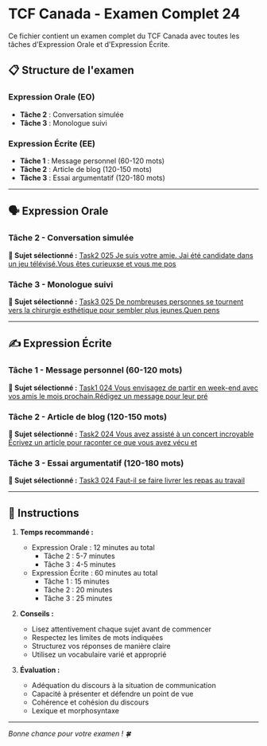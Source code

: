 # TCF Canada - Examen Complet 24

Ce fichier contient un examen complet du TCF Canada avec toutes les tâches d'Expression Orale et d'Expression Écrite.

## 📋 Structure de l'examen

### Expression Orale (EO)
- **Tâche 2** : Conversation simulée
- **Tâche 3** : Monologue suivi

### Expression Écrite (EE)  
- **Tâche 1** : Message personnel (60-120 mots)
- **Tâche 2** : Article de blog (120-150 mots)
- **Tâche 3** : Essai argumentatif (120-180 mots)

---

## 🗣️ Expression Orale

### Tâche 2 - Conversation simulée

**📄 Sujet sélectionné :** [Task2 025 Je suis votre amie. Jai été candidate dans un jeu télévisé.Vous êtes curieuxse et vous me pos](tcf_canada/eo/task2/task2_025_Je_suis_votre_amie._Jai_été_candidate_dans_un_jeu_télévisé.Vous_êtes_curieuxse_et_vous_me_pos.md)

### Tâche 3 - Monologue suivi

**📄 Sujet sélectionné :** [Task3 025 De nombreuses personnes se tournent vers la chirurgie esthétique pour sembler plus jeunes.Quen pens](tcf_canada/eo/task3/task3_025_De_nombreuses_personnes_se_tournent_vers_la_chirurgie_esthétique_pour_sembler_plus_jeunes.Quen_pens.md)

---

## ✍️ Expression Écrite

### Tâche 1 - Message personnel (60-120 mots)

**📄 Sujet sélectionné :** [Task1 024 Vous envisagez de partir en week-end avec vos amis le mois prochain.Rédigez un message pour leur pré](tcf_canada/ee/task1/task1_024_Vous_envisagez_de_partir_en_week-end_avec_vos_amis_le_mois_prochain.Rédigez_un_message_pour_leur_pré.md)

### Tâche 2 - Article de blog (120-150 mots)

**📄 Sujet sélectionné :** [Task2 024 Vous avez assisté à un concert incroyable Écrivez un article pour raconter ce que vous avez vécu et](tcf_canada/ee/task2/task2_024_Vous_avez_assisté_à_un_concert_incroyable_Écrivez_un_article_pour_raconter_ce_que_vous_avez_vécu_et.md)

### Tâche 3 - Essai argumentatif (120-180 mots)

**📄 Sujet sélectionné :** [Task3 024 Faut-il se faire livrer les repas au travail](tcf_canada/ee/task3/task3_024_Faut-il_se_faire_livrer_les_repas_au_travail.md)

---

## 📝 Instructions

1. **Temps recommandé :**
   - Expression Orale : 12 minutes au total
     - Tâche 2 : 5-7 minutes
     - Tâche 3 : 4-5 minutes
   - Expression Écrite : 60 minutes au total
     - Tâche 1 : 15 minutes
     - Tâche 2 : 20 minutes  
     - Tâche 3 : 25 minutes

2. **Conseils :**
   - Lisez attentivement chaque sujet avant de commencer
   - Respectez les limites de mots indiquées
   - Structurez vos réponses de manière claire
   - Utilisez un vocabulaire varié et approprié

3. **Évaluation :**
   - Adéquation du discours à la situation de communication
   - Capacité à présenter et défendre un point de vue
   - Cohérence et cohésion du discours
   - Lexique et morphosyntaxe

---

*Bonne chance pour votre examen ! 🍀*
